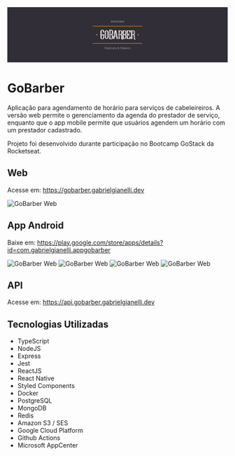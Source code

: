 <img src="GoBarberBanner.png" alt="GoBarber Web"/>

# GoBarber

<p>Aplicação para agendamento de horário para serviços de cabeleireiros. A versão web permite o 
gerenciamento da agenda do prestador de serviço, enquanto que o app mobile permite 
que usuários agendem um horário com um prestador cadastrado.</p>

<p>Projeto foi desenvolvido durante participação no Bootcamp GoStack da Rocketseat.</p>

## Web

Acesse em: <a href="https://gobarber.gabrielgianelli.dev">https://gobarber.gabrielgianelli.dev</a>

<img src="https://media.giphy.com/media/eM3zYNDVsYOOikjq6V/giphy.gif" alt="GoBarber Web"/>

## App Android

Baixe em: <a href="https://play.google.com/store/apps/details?id=com.gabrielgianelli.appgobarber">https://play.google.com/store/apps/details?id=com.gabrielgianelli.appgobarber</a>

<img src="https://play-lh.googleusercontent.com/E0wqM-V4IzbaERTGqVcIt2MoLYK6PPllt_JHxFRdTikomMB-nD-8iFCUsZQXTVR5l3NP=w720-h310-rw" alt="GoBarber Web"/>
<img src="https://play-lh.googleusercontent.com/Dddm2DijhiNIekznjycRjoNYEvzG1kh_2h-y0Rh7-r-xpq2F9Cf4iCNVXOVht3S6JMc=w720-h310-rw" alt="GoBarber Web"/>
<img src="https://play-lh.googleusercontent.com/zre910MyRu5ZIncBfOvf7CHeCfmdiw2smo24glNVpeAi_fTLeXmA5889ZXyr-f8ekQ=w720-h310-rw" alt="GoBarber Web"/>
<img src="https://play-lh.googleusercontent.com/lbRyQvkF8i664A5k3WwZCeuKCQDlic0BFewM4-GUBfbdgRbZfETqZolONKyI-hDrNF6o=w720-h310-rw" alt="GoBarber Web"/>

## API

Acesse em: <a href="https://api.gobarber.gabrielgianelli.dev">https://api.gobarber.gabrielgianelli.dev</a>

## Tecnologias Utilizadas

- TypeScript
- NodeJS
- Express
- Jest
- ReactJS
- React Native
- Styled Components
- Docker
- PostgreSQL
- MongoDB
- Redis
- Amazon S3 / SES
- Google Cloud Platform
- Github Actions
- Microsoft AppCenter
